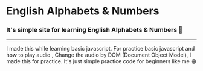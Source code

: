 # English Alphabets & Numbers

### It's simple site for learning English Alphabets & Numbers :baby:

<hr></hr>

I made this while learning basic javascript. For practice basic javascript and how to play audio , Change the audio by DOM (Document Object Model), I made this for practice. It's just simple practice code for beginners like me :grin:	

